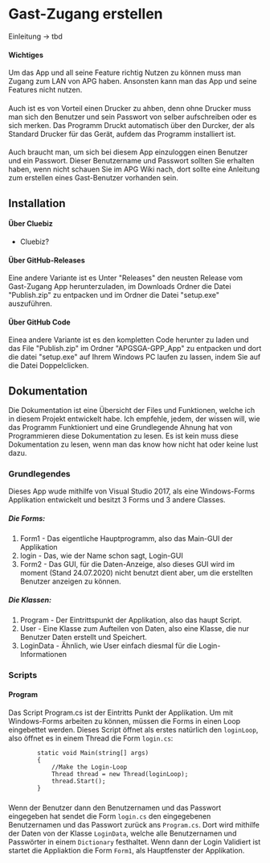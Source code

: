 <h1>Gast-Zugang erstellen</h1>

<p>Einleitung -> tbd</p>

<h4>Wichtiges</h4>

<p>Um das App und all seine Feature richtig Nutzen zu können muss man Zugang zum LAN von APG haben.
Ansonsten kann man das App und seine Features nicht nutzen. </p>

<h4></h4>

<p>Auch ist es von Vorteil einen Drucker zu ahben,
denn ohne Drucker muss man sich den Benutzer und sein Passwort von selber aufschreiben oder es sich merken.
Das Programm Druckt automatisch über den Durcker, der als Standard Drucker für das Gerät, aufdem das Programm installiert ist.</p>

<h4></h4>

<p>Auch braucht man, um sich bei diesem App einzuloggen einen Benutzer und ein Passwort.
Dieser Benutzername und Passwort sollten Sie erhalten haben, wenn nicht schauen Sie im 
APG Wiki nach, dort sollte eine Anleitung zum erstellen eines Gast-Benutzer vorhanden sein.</p>

<h2 id="installation">Installation</h2>

<h4 id="bercluebiz">Über Cluebiz</h4>

<ul>
<li>Cluebiz?</li>
</ul>

<h4>Über GitHub-Releases</h4>

<p>Eine andere Variante ist es Unter "Releases" den neusten Release vom Gast-Zugang App herunterzuladen,
 im Downloads Ordner die Datei "Publish.zip" zu entpacken und im Ordner die Datei "setup.exe" auszuführen.</p>

<h4>Über GitHub Code</h4>

<p>Einea andere Variante ist es den kompletten Code herunter zu laden und das File "Publish.zip"
 im Ordner "APGSGA-GPP_App" zu entpacken und dort die datei "setup.exe" auf Ihrem Windows PC
 laufen zu lassen, indem Sie auf die Datei Doppelclicken.</p>

<h2 id="dokumentation">Dokumentation</h2>

<p>Die Dokumentation ist eine Übersicht der Files und Funktionen, welche ich in diesem Projekt entwickelt habe.
 Ich empfehle, jedem, der wissen will, wie das Programm Funktioniert und eine Grundlegende Ahnung hat von Programmieren
 diese Dokumentation zu lesen. Es ist kein muss diese Dokumentation zu lesen, wenn man das know how nicht hat oder keine lust dazu.</p>

<h3 id="grundlegendes">Grundlegendes</h3>

<p>Dieses App wude mithilfe von Visual Studio 2017, als eine Windows-Forms Applikation entwickelt und besitzt 3 Forms und 3 andere Classes.</p>

<h5 id="dieforms">Die Forms:</h5>

<ol>
<li>Form1 - Das eigentliche Hauptprogramm, also das Main-GUI der Applikation</li>

<li>login - Das, wie der Name schon sagt, Login-GUI</li>

<li>Form2 - Das GUI, für die Daten-Anzeige, also dieses GUI wird im moment (Stand 24.07.2020) nicht benutzt dient aber, um die erstellten Benutzer anzeigen zu können.</li>
</ol>

<h5 id="dieklassen">Die Klassen:</h5>

<ol>
<li>Program - Der Eintrittspunkt der Applikation, also das haupt Script.</li>

<li>User - Eine Klasse zum Aufteilen von Daten, also eine Klasse, die nur Benutzer Daten erstellt und Speichert.</li>

<li>LoginData - Ähnlich, wie User einfach diesmal für die Login-Informationen</li>
</ol>

<h3>Scripts</h3>

<h4>Program</h4>

<p>Das Script Program.cs ist der Eintritts Punkt der Applikation. Um mit Windows-Forms arbeiten zu können, müssen die Forms in einen Loop eingebettet werden.
Dieses Script öffnet als erstes natürlich den <code>loginLoop</code>, also öffnet es in einem Thread die Form <code>login.cs</code>:</p>

<pre><code class="language-c#">        static void Main(string[] args)
        {
            //Make the Login-Loop
            Thread thread = new Thread(loginLoop);
            thread.Start();
        }
</code></pre>

<h5></h5>

<p>Wenn der Benutzer dann den Benutzernamen und das Passwort eingegeben hat sendet die Form <code>login.cs</code> den eingegebenen Benutzernamen und das Passwort zurück ans <code>Program.cs</code>.
Dort wird mithilfe der Daten von der Klasse <code>LoginData</code>, welche alle Benutzernamen und Passwörter in einem <code>Dictionary</code> festhaltet. 
Wenn dann der Login Validiert ist startet die Appliaktion die Form <code>Form1</code>, als Hauptfenster der Applikation. </p>

<h5 id="-3"></h5>

<p></p>
